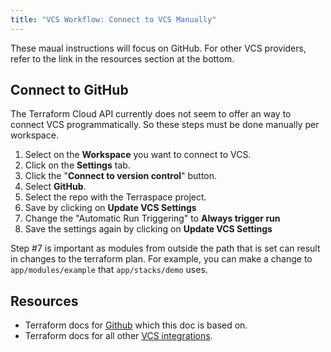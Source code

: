```yaml
---
title: "VCS Workflow: Connect to VCS Manually"
---
```


These maual instructions will focus on GitHub. For other VCS providers, refer to the link in the resources section at the bottom.

## Connect to GitHub

The Terraform Cloud API currently does not seem to offer an way to connect VCS programmatically. So these steps must be done manually per workspace.

1. Select on the **Workspace** you want to connect to VCS.
2. Click on the **Settings** tab.
3. Click the "**Connect to version control**" button.
4. Select **GitHub**.
5. Select the repo with the Terraspace project.
6. Save by clicking on **Update VCS Settings**
7. Change the "Automatic Run Triggering" to **Always trigger run**
8. Save the settings again by clicking on **Update VCS Settings**

Step #7 is important as modules from outside the path that is set can result in changes to the terraform plan.  For example, you can make a change to `app/modules/example` that `app/stacks/demo` uses.

## Resources

* Terraform docs for [Github](https://www.terraform.io/cloud-docs/vcs/github-app) which this doc is based on.
* Terraform docs for all other [VCS integrations](https://www.terraform.io/cloud-docs/vcs).
